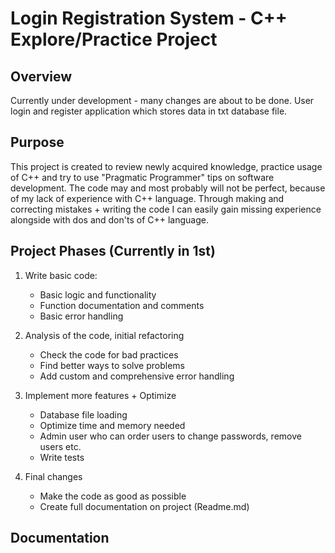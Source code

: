 # Login Registration System - C++ Explore/Practice Project

## Overview
Currently under development - many changes are about to be done.
User login and register application which stores data in txt database file.

## Purpose
This project is created to review newly acquired knowledge, practice usage of C++ and try to use "Pragmatic Programmer" tips on software development.
The code may and most probably will not be perfect, because of my lack of experience with C++ language.
Through making and correcting mistakes + writing the code I can easily gain missing experience alongside with dos and don'ts
of C++ language.

## Project Phases (Currently in 1st)
1. Write basic code:
	- Basic logic and functionality
	- Function documentation and comments
	- Basic error handling

2. Analysis of the code, initial refactoring
	- Check the code for bad practices
	- Find better ways to solve problems
	- Add custom and comprehensive error handling

3. Implement more features + Optimize
	- Database file loading
	- Optimize time and memory needed
	- Admin user who can order users to change passwords, remove users etc.
	- Write tests

4. Final changes
	- Make the code as good as possible
	- Create full documentation on project (Readme.md)

## Documentation
